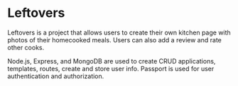 # Leftovers

Leftovers is a project that allows users to create their own kitchen page with photos of their homecooked meals. Users can also add a review and rate other cooks.

Node.js, Express, and MongoDB are used to create CRUD applications, templates, routes, create and store user info. Passport is used for user authentication and authorization. 
